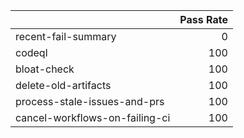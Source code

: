 |                                |   Pass Rate |
|:-------------------------------|------------:|
| recent-fail-summary            |           0 |
| codeql                         |         100 |
| bloat-check                    |         100 |
| delete-old-artifacts           |         100 |
| process-stale-issues-and-prs   |         100 |
| cancel-workflows-on-failing-ci |         100 |